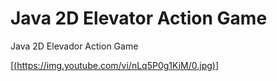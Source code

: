 # Java 2D Elevator Action Game
Java 2D Elevador Action Game

[[(https://img.youtube.com/vi/nLq5P0g1KiM/0.jpg)](https://youtu.be/nLq5P0g1KiM)]

